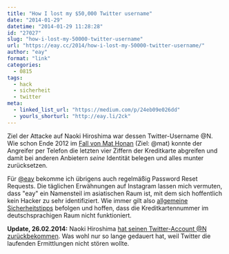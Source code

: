 ```yaml
---
title: "How I lost my $50,000 Twitter username"
date: "2014-01-29"
datetime: "2014-01-29 11:28:28"
id: "27027"
slug: "how-i-lost-my-50000-twitter-username"
url: "https://eay.cc/2014/how-i-lost-my-50000-twitter-username/"
author: "eay"
format: "link"
categories:
  - 0815
tags:
  - hack
  - sicherheit
  - twitter
meta:
  - linked_list_url: "https://medium.com/p/24eb09e026dd"
  - yourls_shorturl: "http://eay.li/2ck"
---
```


Ziel der Attacke auf Naoki Hiroshima war dessen Twitter-Username @N. Wie schon Ende 2012 im [Fall von Mat Honan](http://www.wired.com/gadgetlab/2012/11/ff-mat-honan-password-hacker/all/) (Ziel: @mat) konnte der Angreifer per Telefon die letzten vier Ziffern der Kreditkarte abgreifen und damit bei anderen Anbietern _seine_ Identität belegen und alles munter zurücksetzen.

Für [@eay](http://twitter.com/eay) bekomme ich übrigens auch regelmäßig Password Reset Requests. Die täglichen Erwähnungen auf Instagram lassen mich vermuten, dass "eay" ein Namensteil im asiatischen Raum ist, mit dem sich hoffentlich kein Hacker zu sehr identifiziert. Wie immer gilt also [allgemeine Sicherheitstipps](//eay.cc/2013/andi-ueber-passwoerter/) befolgen und hoffen, dass die Kreditkartennummer im deutschsprachigen Raum nicht funktioniert.

**Update, 26.02.2014:** Naoki Hiroshima [hat seinen Twitter-Account @N zurückbekommen](http://thenextweb.com/twitter/2014/02/26/happy-ending-n-restored-rightful-owner/). Was wohl nur so lange gedauert hat, weil Twitter die laufenden Ermittlungen nicht stören wollte.
